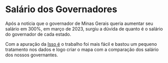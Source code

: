 # Salário dos Governadores 

Após a notícia que o governador de Minas Gerais queria aumentar seu salário em 300%, em março de 2023, surgiu a dúvida de quanto é o salário do governador de cada estado.

Com a apuração da [Isso é](https://istoe.com.br/com-menor-salario-de-governador-do-pais-zema-quer-aumento-de-300-veja-ranking/) o trabalho foi mais fácil e bastou um pequeno 
tratamento nos dados e logo criar o mapa com a comparação dos salário dos nossos governantes.

